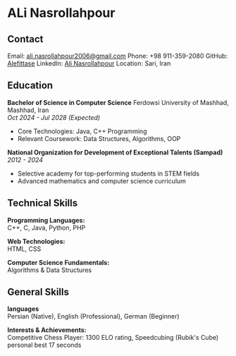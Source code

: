 # ALi Nasrollahpour
## Contact
Email: ali.nasrollahpour2006@gmail.com
Phone: +98 911-359-2080
GitHub: [Alefittase](https://github.com/Alefittase)
LinkedIn: [Ali Nasrollahpour](https://www.linkedin.com/in/ali-nasrollahpour-213b33264/)
Location: Sari, Iran
## Education
**Bachelor of Science in Computer Science**
Ferdowsi University of Mashhad, Mashhad, Iran  
*Oct 2024 - Jul 2028 (Expected)*  
- Core Technologies: Java, C++ Programming  
- Relevant Coursework: Data Structures, Algorithms, OOP

**National Organization for Development of Exceptional Talents (Sampad)**
*2012 - 2024*
- Selective academy for top-performing students in STEM fields
- Advanced mathematics and computer science curriculum
## Technical Skills
**Programming Languages:**  
C++, C, Java, Python, PHP  

**Web Technologies:**  
HTML, CSS  

**Computer Science Fundamentals:**  
Algorithms & Data Structures  

## General Skills  
**languages**  
Persian (Native), English (Professional), German (Beginner)

**Interests & Achievements:**  
Competitive Chess Player: 1300 ELO rating, Speedcubing (Rubik's Cube) personal best 17 seconds